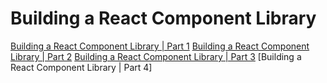 # Building a React Component Library

[Building a React Component Library | Part 1](https://hackernoon.com/building-a-react-component-library-part-1-d8a1e248fe6c)
[Building a React Component Library | Part 2](https://hackernoon.com/building-a-react-component-library-part-2-46fd4f77bb5c)
[Building a React Component Library | Part 3](https://hackernoon.com/building-a-react-component-library-part-3-adb2cd0e021c)
[Building a React Component Library | Part 4]
